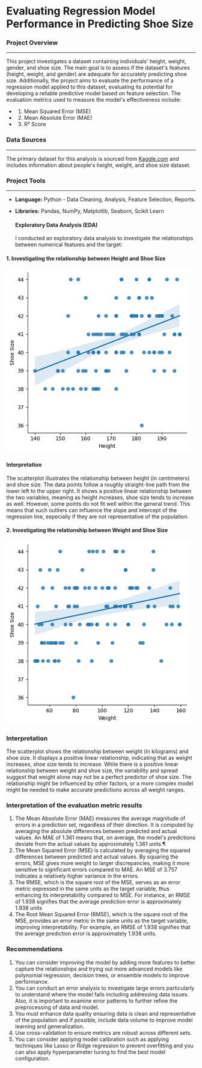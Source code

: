 
# Evaluating Regression Model Performance in Predicting Shoe Size

 ### Project Overview
 ---

This project investigates a dataset containing individuals' height, weight, gender, and shoe size. The main goal is to assess if the dataset's features (height, weight, and gender) are adequate for accurately predicting shoe size. Additionally, the project aims to evaluate the performance of a regression model applied to this dataset, evaluating its potential for developing a reliable predictive model based on feature selection.
The evaluation metrics used to measure the model's effectiveness include:

 * 1. Mean Squared Error (MSE)
 
 * 2. Mean Absolute Error (MAE)
 
 * 3. R² Score

### Data Sources
---

The primary dataset for this analysis is sourced from [Kaggle.com](https://www.kaggle.com/datasets/peimandaii/dataset-of-people) and includes information about people's height, weight, and shoe size dataset.

### Project Tools 
---

- **Language:** Python - Data Cleaning, Analysis, Feature Selection, Reports. 
- **Libraries:** Pandas, NumPy, Matplotlib, Seaborn, Scikit Learn

  #### Exploratory Data Analysis (EDA)
    
  I conducted an exploratory data analysis to investigate the relationships between numerical features and the target:

####  1. Investigating the relationship between Height and Shoe Size
     
![alt text](https://github.com/dgeorge1010/Shoe-Size-Prediction/blob/65a50cad933a2ca778f7f0d1117532f3652757f4/download1.png) 

#### Interpretation

The scatterplot illustrates the relationship between height (in centimeters) and shoe size. The data points follow a roughly straight-line path from the lower left to the upper right. It shows a positive linear relationship between the two variables, meaning as height increases, shoe size tends to increase as well. However, some points do not fit well within the general trend. This means that such outliers can influence the slope and intercept of the regression line, especially if they are not representative of the population.


#### 2. Investigating the relationship between Weight and Shoe Size
     
![alt text](https://github.com/dgeorge1010/Shoe-Size-Prediction/blob/eb1dd0141779ef98a331ad5f79608cb898247492/download2.png)

### Interpretation

The scatterplot shows the relationship between weight (in kilograms) and shoe size. It displays a positive linear relationship, indicating that as weight increases, shoe size tends to increase. While there is a positive linear relationship between weight and shoe size, the variability and spread suggest that weight alone may not be a perfect predictor of shoe size. The relationship might be influenced by other factors, or a more complex model might be needed to make accurate predictions across all weight ranges.


### Interpretation of the evaluation metric results

1. The Mean Absolute Error (MAE) measures the average magnitude of errors in a prediction set, regardless of their direction. It is computed by averaging the absolute differences between predicted and actual values. An MAE of 1.361 means that, on average, the model's predictions deviate from the actual values by approximately 1.361 units.¶
2. The Mean Squared Error (MSE) is calculated by averaging the squared differences between predicted and actual values. By squaring the errors, MSE gives more weight to larger discrepancies, making it more sensitive to significant errors compared to MAE. An MSE of 3.757 indicates a relatively higher variance in the errors.
3. The RMSE, which is the square root of the MSE, serves as an error metric expressed in the same units as the target variable, thus enhancing its interpretability compared to MSE. For instance, an RMSE of 1.938 signifies that the average prediction error is approximately 1.938 units
4. The Root Mean Squared Error (RMSE), which is the square root of the MSE, provides an error metric in the same units as the target variable, improving interpretability. For example, an RMSE of 1.938 signifies that the average prediction error is approximately 1.938 units.


### Recommendations

1. You can consider improving the model by adding more features to better capture the relationships and trying out more advanced models like polynomial regression, decision trees, or ensemble models to improve performance.
2. You can conduct an error analysis to investigate large errors particularly to understand where the model fails including addressing data issues. Also, it is important to examine error patterns to further refine the preprocessing of data and model.
3. You must enhance data quality ensuring data is clean and representative of the population and if possible, include data volume to improve model learning and generalization.
4. Use cross-validation to ensure metrics are robust across different sets.
5. You can consider applying model calibration such as applying techniques like Lasso or Ridge regression to prevent overfitting and you can also apply hyperparameter tuning to find the best model configuration.


